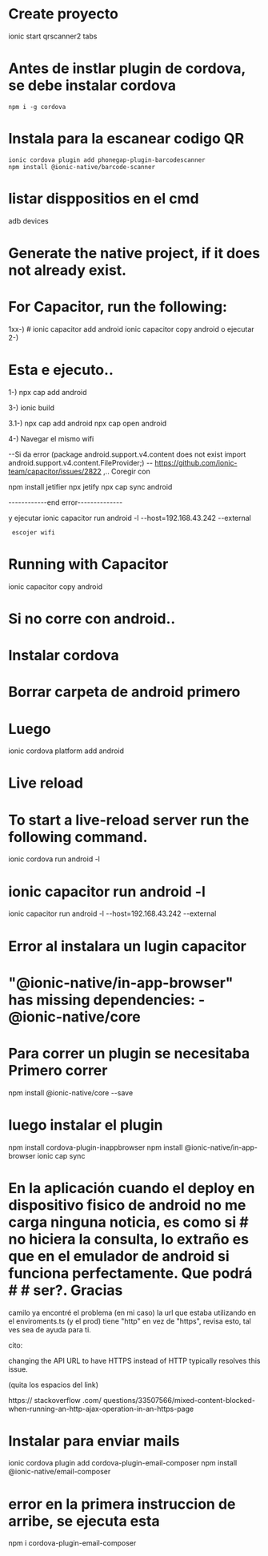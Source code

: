  
 # Create proyecto
   ionic start qrscanner2 tabs
 
 # Antes de instlar plugin de cordova, se  debe instalar cordova
    npm i -g cordova

    
 #   Instala para la escanear codigo QR
    ionic cordova plugin add phonegap-plugin-barcodescanner    
    npm install @ionic-native/barcode-scanner


 # listar disppositios en el cmd
  adb devices

# Generate the native project, if it does not already exist.
# For Capacitor, run the following:

1xx-) #
ionic capacitor add android 
ionic capacitor copy android
o ejecutar
2-) 
 # Esta e ejecuto..
 1-)   npx cap add android 

3-)  ionic build 

3.1-)  npx cap add android 
       npx cap open android

4-) Navegar el mismo wifi



--Si da error (package android.support.v4.content does not exist import android.support.v4.content.FileProvider;)
-- https://github.com/ionic-team/capacitor/issues/2822
,.. Coregir con

npm install jetifier
npx jetify
npx cap sync android

------------end error--------------

   y ejecutar
     ionic capacitor run android -l --host=192.168.43.242 --external 

     escojer wifi

# Running with Capacitor
ionic capacitor copy android

# Si no corre con android..
# Instalar cordova
# Borrar carpeta de android primero
# Luego
ionic cordova platform add android

# Live reload
# To start a live-reload server run the following command.

ionic cordova run android -l
# ionic capacitor run android -l

ionic capacitor run android -l --host=192.168.43.242 --external 

# Error al instalara un lugin capacitor
   # "@ionic-native/in-app-browser" has missing dependencies:  - @ionic-native/core

# Para correr  un plugin se necesitaba Primero correr
   npm install @ionic-native/core --save

# luego instalar el plugin
  
  npm install cordova-plugin-inappbrowser
  npm install @ionic-native/in-app-browser
  ionic cap sync

  # 
  # En la aplicación cuando el deploy en dispositivo fisico de android no me carga ninguna noticia, es como si # no hiciera la consulta, lo extraño es que en el emulador de android si funciona perfectamente. Que podrá # # ser?. Gracias

  camilo ya encontré el problema (en mi caso) la url que estaba utilizando en el enviroments.ts (y el prod) tiene "http" en vez de "https", revisa esto, tal ves sea de ayuda para ti.



cito:

changing the API URL to have HTTPS instead of HTTP typically resolves this issue.

(quita los espacios del link)

https:// stackoverflow .com/ questions/33507566/mixed-content-blocked-when-running-an-http-ajax-operation-in-an-https-page


# Instalar para enviar mails
ionic cordova plugin add cordova-plugin-email-composer
npm install @ionic-native/email-composer
# error en la primera instruccion de arribe, se ejecuta esta
npm i cordova-plugin-email-composer